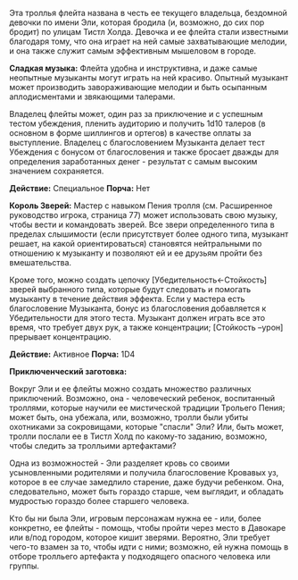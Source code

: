 Эта троллья флейта названа в честь ее текущего владельца, бездомной девочки по имени Эли, которая бродила (и, возможно, до сих пор бродит) по улицам Тистл Холда. Девочка и ее флейта стали известными благодаря тому, что она играет на ней самые захватывающие мелодии, и она также служит самым эффективным мышеловом в городе.

**Сладкая музыка:** Флейта удобна и инструктивна, и даже самые неопытные музыканты могут играть на ней красиво. Опытный музыкант может производить завораживающие мелодии и быть осыпанным аплодисментами и звякающими талерами.

Владелец флейты может, один раз за приключение и с успешным тестом убеждения, пленить аудиторию и получить 1d10 талеров (в основном в форме шиллингов и ортегов) в качестве оплаты за выступление. Владелец с благословением Музыканта делает тест Убеждения с бонусом от благословения и также бросает дважды для определения заработанных денег - результат с самым высоким значением сохраняется.


**Действие:** Специальное
**Порча:** Нет

**Король Зверей:** Мастер с навыком Пения тролля (см. Расширенное руководство игрока, страница 77) может использовать свою музыку, чтобы вести и командовать зверей. Все звери определенного типа в пределах слышимости (если присутствует более одного типа, музыкант решает, на какой ориентироваться) становятся нейтральными по отношению к музыканту и позволяют ей и ее друзьям пройти без вмешательства.  

Кроме того, можно создать цепочку [Убедительность←Стойкость] зверей выбранного типа, которые будут следовать и помогать музыканту в течение действия эффекта. Если у мастера есть благословение Музыканта, бонус из благословения добавляется к Убедительности для этого теста. Музыкант должен играть все это время, что требует двух рук, а также концентрации; [Стойкость –урон] прерывает концентрацию.

**Действие:** Активное
**Порча:** 1D4  

**Приключенческий заготовка:**

Вокруг Эли и ее флейты можно создать множество различных приключений. Возможно, она - человеческий ребенок, воспитанный троллями, которые научили ее мистической традиции Трольего Пения; может быть, она убежала, или, возможно, тролли были убиты охотниками за сокровищами, которые "спасли" Эли? Или, быть может, тролли послали ее в Тистл Холд по какому-то заданию, возможно, чтобы следить за тролльими артефактами?

Одна из возможностей - Эли разделяет кровь со своими усыновленными родителями и получила благословение Кровавых уз, которое в ее случае замедлило старение, даже будучи ребенком. Она, следовательно, может быть гораздо старше, чем выглядит, и обладать мудростью гораздо более старшего человека.

Кто бы ни была Эли, игровым персонажам нужна ее - или, более конкретно, ее флейты - помощь, чтобы пройти через место в Давокаре или в/под городом, которое кишит зверями. Вероятно, Эли требует чего-то взамен за то, чтобы идти с ними; возможно, ей нужна помощь в отборе тролльего артефакта у подходящего опасного человека или группы.